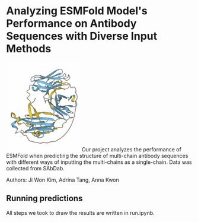 # Analyzing ESMFold Model's Performance on Antibody Sequences with Diverse Input Methods

<img src="https://github.com/jiwonckm/ESMFold-Linker-Project/blob/main/protein.png" width="200">
Our project analyzes the performance of ESMFold when predicting the structure of multi-chain antibody sequences with different ways of inputting the multi-chains as a single-chain. Data was collected from SAbDab. 


Authors: Ji Won Kim, Adrina Tang, Anna Kwon

## Running predictions

All steps we took to draw the results are written in run.ipynb. 
